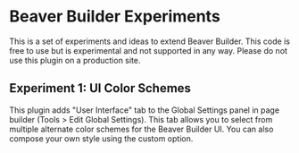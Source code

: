 # Beaver Builder Experiments

This is a set of experiments and ideas to extend Beaver Builder. This code is free to use but is experimental and not supported in any way. Please do not use this plugin on a production site.

## Experiment 1: UI Color Schemes
This plugin adds "User Interface" tab to the Global Settings panel in page builder (Tools > Edit Global Settings). This tab allows you to select from multiple alternate color schemes for the Beaver Builder UI. You can also compose your own style using the custom option.
